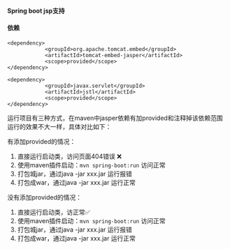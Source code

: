#### Spring boot jsp支持

#### 依赖
```
<dependency>
			<groupId>org.apache.tomcat.embed</groupId>
			<artifactId>tomcat-embed-jasper</artifactId>
			<scope>provided</scope>
</dependency>

<dependency>
			<groupId>javax.servlet</groupId>
			<artifactId>jstl</artifactId>
			<scope>provided</scope>
</dependency>
```

运行项目有三种方式，在maven中jasper依赖有加provided和注释掉该依赖范围运行的效果不大一样，具体对比如下：

有添加provided的情况：
1. 直接运行启动类，访问页面404错误 ❌
2. 使用maven插件启动：`mvn spring-boot:run` 访问正常
3. 打包城jar，通过java -jar xxx.jar 运行报错
4. 打包成war，通过java -jar xxx.jar 运行正常

没有添加provided的情况：
1. 直接运行启动类，访正常✅
2. 使用maven插件启动：`mvn spring-boot:run` 访问正常
3. 打包城jar，通过java -jar xxx.jar 运行报错
4. 打包成war，通过java -jar xxx.jar 运行正常

